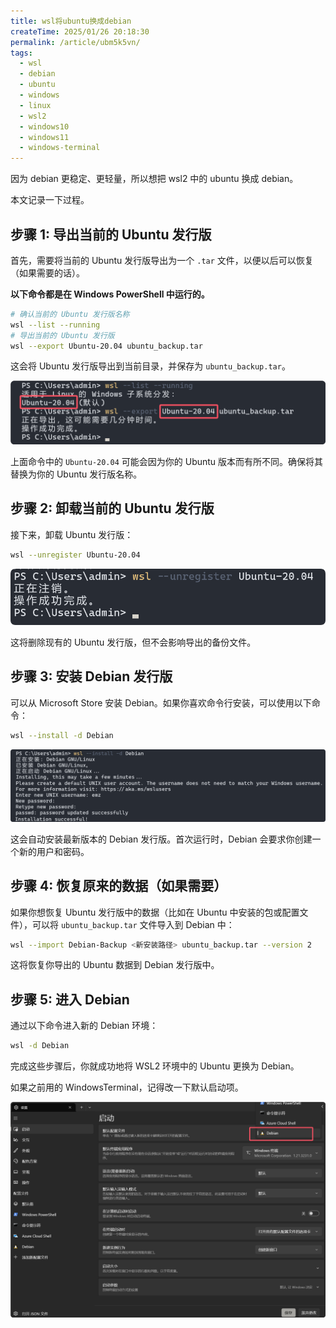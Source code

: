 ```yaml
---
title: wsl将ubuntu换成debian
createTime: 2025/01/26 20:18:30
permalink: /article/ubm5k5vn/
tags: 
  - wsl
  - debian
  - ubuntu
  - windows
  - linux
  - wsl2
  - windows10
  - windows11
  - windows-terminal
---
```


因为 debian 更稳定、更轻量，所以想把 wsl2 中的 ubuntu 换成 debian。

本文记录一下过程。

<!-- more -->

## 步骤 1: 导出当前的 Ubuntu 发行版

首先，需要将当前的 Ubuntu 发行版导出为一个 `.tar` 文件，以便以后可以恢复（如果需要的话）。

**以下命令都是在 Windows PowerShell 中运行的。**

```bash
# 确认当前的 Ubuntu 发行版名称
wsl --list --running
# 导出当前的 Ubuntu 发行版
wsl --export Ubuntu-20.04 ubuntu_backup.tar
```

这会将 Ubuntu 发行版导出到当前目录，并保存为 `ubuntu_backup.tar`。

![导出当前的 Ubuntu 发行版](images/wsl将ubuntu换成debian/image.png)

上面命令中的 `Ubuntu-20.04` 可能会因为你的 Ubuntu 版本而有所不同。确保将其替换为你的 Ubuntu 发行版名称。

## 步骤 2: 卸载当前的 Ubuntu 发行版
接下来，卸载 Ubuntu 发行版：

```bash
wsl --unregister Ubuntu-20.04
```
![卸载ubuntu](images/wsl将ubuntu换成debian/image-1.png)

这将删除现有的 Ubuntu 发行版，但不会影响导出的备份文件。

## 步骤 3: 安装 Debian 发行版
可以从 Microsoft Store 安装 Debian。如果你喜欢命令行安装，可以使用以下命令：

```bash
wsl --install -d Debian
```
![安装 Debian 发行版](images/wsl将ubuntu换成debian/image-2.png)

这会自动安装最新版本的 Debian 发行版。首次运行时，Debian 会要求你创建一个新的用户和密码。

## 步骤 4: 恢复原来的数据（如果需要）
如果你想恢复 Ubuntu 发行版中的数据（比如在 Ubuntu 中安装的包或配置文件），可以将 `ubuntu_backup.tar` 文件导入到 Debian 中：

```bash
wsl --import Debian-Backup <新安装路径> ubuntu_backup.tar --version 2
```

这将恢复你导出的 Ubuntu 数据到 Debian 发行版中。

## 步骤 5: 进入 Debian
通过以下命令进入新的 Debian 环境：

```bash
wsl -d Debian
```

完成这些步骤后，你就成功地将 WSL2 环境中的 Ubuntu 更换为 Debian。

如果之前用的 WindowsTerminal，记得改一下默认启动项。

![修改windowsterminal默认启动项](images/wsl将ubuntu换成debian/image-3.png)